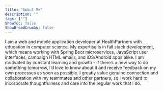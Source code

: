 ```yaml
---
title: "About Me"
description: ""
tags: [""]
ShowToc: false
ShowBreadCrumbs: false
---
```


I am a web and mobile application developer at HealthPartners with education in computer science. My expertise is in full stack development, which means working with Spring Boot microservices, JavaScript user interfaces, campaign HTML emails, and iOS/Android apps alike. I am motivated by constant learning and growth - if there’s a new way to do something tomorrow, I’d love to know about it and receive feedback on my own processes as soon as possible. I greatly value genuine connection and collaboration with my teammates and other partners, so I work hard to incorporate thoughtfulness and care into the regular work that I do.